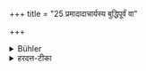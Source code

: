 +++
title = "25 प्रमादादाचार्यस्य बुद्धिपूर्वं वा"

+++

<details><summary>Bühler</summary>

25. If the teacher transgresses the law through carelessness or knowingly, he shall point it out to him privately.
</details>

<details><summary>हरदत्त-टीका</summary>

## सूत्रम्
प्रमादादाचार्यस्य बुद्धिपूर्वं वा नियमातिक्रमं रहसि बोधयेत् ॥ २५ ॥   
### टिप्पनी
प्रमादोऽनवधानम् । प्रमादात् बुद्धिपूर्वं यो आचार्यस्य वा नियमातिक्रमस्त रहसि बोधयेत् । इत्थमयं नियमः पूज्यपादैरतिक्रम्यते इति ॥ २५ ॥
</details>
